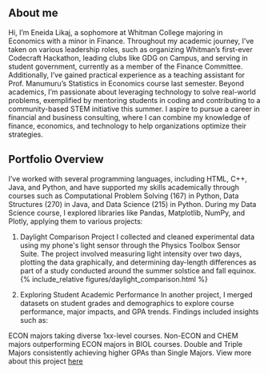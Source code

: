 
## About me
Hi, I’m Eneida Likaj, a sophomore at Whitman College majoring in Economics with a minor in Finance.
Throughout my academic journey, I’ve taken on various leadership roles, such as organizing Whitman’s first-ever Codecraft Hackathon, leading clubs like GDG on Campus, and serving in student government, currently as a member of the Finance Committee. Additionally, I’ve gained practical experience as a teaching assistant for Prof. Manumuru’s Statistics in Economics course last semester.
Beyond academics, I’m passionate about leveraging technology to solve real-world problems, exemplified by mentoring students in coding and contributing to a community-based STEM initiative this summer. I aspire to pursue a career in financial and business consulting, where I can combine my knowledge of finance, economics, and technology to help organizations optimize their strategies.


## Portfolio Overview
I’ve worked with several programming languages, including HTML, C++, Java, and Python, and have supported my skills academically through courses such as Computational Problem Solving (167) in Python, Data Structures (270) in Java, and Data Science (215) in Python.
During my Data Science course, I explored libraries like Pandas, Matplotlib, NumPy, and Plotly, applying them to various projects:

1. Daylight Comparison Project
I collected and cleaned experimental data using my phone's light sensor through the Physics Toolbox Sensor Suite. The project involved measuring light intensity over two days, plotting the data graphically, and determining day-length differences as part of a study conducted around the summer solstice and fall equinox.
{% include_relative figures/daylight_comparison.html %}

2. Exploring Student Academic Performance
In another project, I merged datasets on student grades and demographics to explore course performance, major impacts, and GPA trends. Findings included insights such as:

ECON majors taking diverse 1xx-level courses.
Non-ECON and CHEM majors outperforming ECON majors in BIOL courses.
Double and Triple Majors consistently achieving higher GPAs than Single Majors.
View more about this project 
<a href="https://colab.research.google.com/drive/1FQ1r23vMKJq5bhvWjfOPDZBqghMhEIpd?usp=sharing" target="_blank">here</a>
